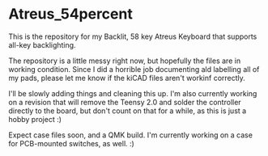# Atreus_54percent
This is the repository for my Backlit, 58 key Atreus Keyboard that supports all-key backlighting.

The repository is a little messy right now, but hopefully the files are in working condition. Since I did a horrible job documenting ald labelling all of my pads, please let me know if the kiCAD files aren't workinf correctly.

I'll be slowly adding things and cleaning this up. I'm also currently working on a revision that will remove the Teensy 2.0 and solder the controller directly to the board, but don't count on that for a while, as this is just a hobby project :)

Expect case files soon, and a QMK build. I'm currently working on a case for PCB-mounted switches, as well. :)
